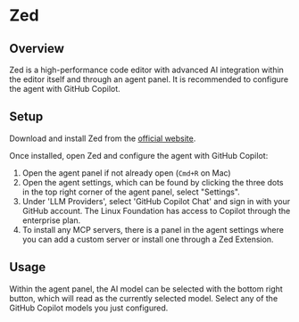 # Zed

## Overview

Zed is a high-performance code editor with advanced AI integration within the editor itself
and through an agent panel. It is recommended to configure the agent with GitHub Copilot.

## Setup

Download and install Zed from the [official website](https://zed.dev/).

Once installed, open Zed and configure the agent with GitHub Copilot:

1. Open the agent panel if not already open (`Cmd+R` on Mac)
2. Open the agent settings, which can be found by clicking the three dots in the
top right corner of the agent panel, select "Settings".
3. Under 'LLM Providers', select 'GitHub Copilot Chat' and sign in with your GitHub account.
The Linux Foundation has access to Copilot through the enterprise plan.
4. To install any MCP servers, there is a panel in the agent settings where you can add
a custom server or install one through a Zed Extension.

## Usage

Within the agent panel, the AI model can be selected with the bottom right button, which will
read as the currently selected model. Select any of the GitHub Copilot models you just configured.

